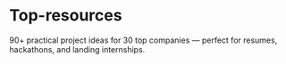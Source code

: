 # Top-resources
90+ practical project ideas for 30 top companies — perfect for resumes, hackathons, and landing internships.
